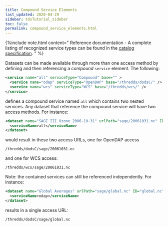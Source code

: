 ```yaml
---
title: Compound Service Elements
last_updated: 2020-04-29
sidebar: tdsTutorial_sidebar
toc: false
permalink: compound_service_elements.html
---
```


{%include note.html content="
Reference documentation - A complete listing of recognized service types can be found in the [catalog specification](server_side_catalog_specification.html).
" %}

Datasets can be made available through more than one access method by defining and then referencing a _compound_ `service` element. The following:

~~~xml
<service name="all" serviceType="Compound" base="" >
  <service name="odap" serviceType="OpenDAP" base="/thredds/dodsC/" />
  <service name="wcs" serviceType="WCS" base="/thredds/wcs/" />
</service>
~~~

defines a compound service named `all` which contains two nested services.
Any dataset that reference the compound service will have two access methods. For instance:

~~~xml
<dataset name="SAGE III Ozone 2006-10-31" urlPath="sage/20061031.nc" ID="20061031.nc">
  <serviceName>all</serviceName>
</dataset>
~~~

would result in these two access URLs, one for OpenDAP access 

`/thredds/dodsC/sage/20061031.nc`

and one for WCS access:

`/thredds/wcs/sage/20061031.nc`

Note: the contained services can still be referenced independently.
For instance:

~~~xml
<dataset name="Global Averages" urlPath="sage/global.nc" ID="global.nc">
  <serviceName>odap</serviceName>
</dataset>
~~~

results in a single access URL:

`/thredds/dodsC/sage/global.nc`
